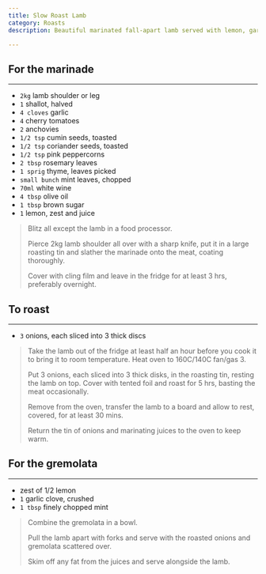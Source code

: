 ```yaml
---
title: Slow Roast Lamb 
category: Roasts
description: Beautiful marinated fall-apart lamb served with lemon, garlic and mint gremolata

--- 
```


## For the marinade 

---

* `2kg` lamb shoulder or leg
* `1` shallot, halved
* `4 cloves` garlic
* `4` cherry tomatoes
* `2` anchovies
* `1/2 tsp` cumin seeds, toasted
* `1/2 tsp` coriander seeds, toasted
* `1/2 tsp` pink peppercorns
* `2 tbsp` rosemary leaves
* `1 sprig` thyme, leaves picked
* `small bunch` mint leaves, chopped
* `70ml` white wine
* `4 tbsp` olive oil
* `1 tbsp` brown sugar
* `1` lemon, zest and juice

> Blitz all except the lamb in a food processor.
>
> Pierce 2kg lamb shoulder all over with a sharp knife, put it in a large roasting tin and slather the marinade onto the meat, coating thoroughly.
>
> Cover with cling film and leave in the fridge for at least 3 hrs, preferably overnight.

## To roast

---

* `3` onions, each sliced into 3 thick discs

> Take the lamb out of the fridge at least half an hour before you cook it to bring it to room temperature. Heat oven to 160C/140C fan/gas 3.
>
> Put 3 onions, each sliced into 3 thick disks, in the roasting tin, resting the lamb on top. Cover with tented foil and roast for 5 hrs, basting the meat occasionally.
>
> Remove from the oven, transfer the lamb to a board and allow to rest, covered, for at least 30 mins.
>
> Return the tin of onions and marinating juices to the oven to keep warm.

## For the gremolata 

---

* zest of 1/2 lemon
* `1` garlic clove, crushed
* `1 tbsp` finely chopped mint
 
> Combine the gremolata in a bowl.
>
> Pull the lamb apart with forks and serve with the roasted onions and gremolata scattered over.
>
> Skim off any fat from the juices and serve alongside the lamb.
